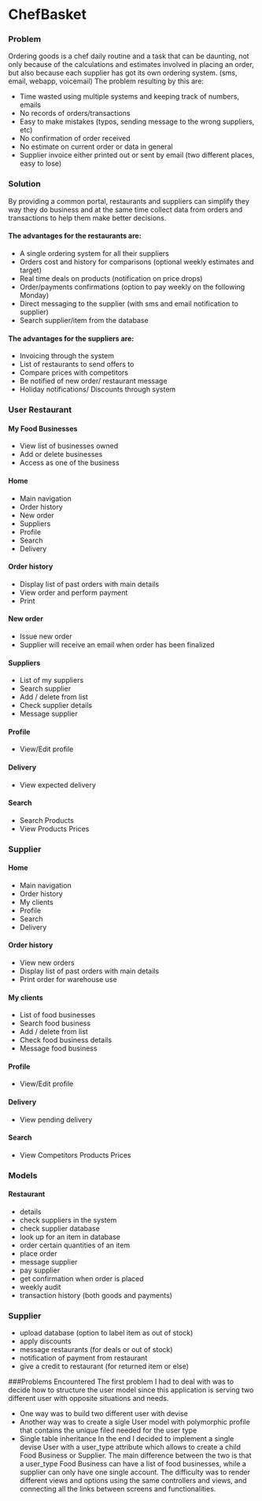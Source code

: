 # ChefBasket

### Problem
Ordering goods is a chef daily routine and a task that can be daunting, not only because of the calculations and estimates involved in placing an order, but also because each supplier has got its own ordering system. (sms, email, webapp, voicemail)
The problem resulting by this are:
- Time wasted using multiple systems and keeping track of numbers, emails 
- No records of orders/transactions
- Easy to make mistakes (typos, sending message to the wrong suppliers, etc)
- No confirmation of order received
- No estimate on current order or data in general
- Supplier invoice either printed out or sent by email (two different places, easy to lose)



### Solution
By providing a common portal, restaurants and suppliers can simplify they way they do business and at the same time collect data from orders and transactions to help them make better decisions.
#### The advantages for the restaurants are: 
- A single ordering system for all their suppliers
- Orders cost and history for comparisons (optional weekly estimates and target)
- Real time deals on products (notification on price drops) 
- Order/payments confirmations (option to pay weekly on the following Monday)
- Direct messaging to the supplier (with sms and email notification to supplier)
- Search supplier/item from the database
#### The advantages for the suppliers are:
- Invoicing through the system
- List of restaurants to send offers to
- Compare prices with competitors
- Be notified of new order/ restaurant message
- Holiday notifications/ Discounts through system

### User Restaurant
#### My Food Businesses
- View list of businesses owned
- Add or delete businesses
- Access as one of the business
#### Home
- Main navigation
- Order history
- New order
- Suppliers
- Profile
- Search
- Delivery
#### Order history
- Display list of past orders with main details
- View order and perform payment
- Print
#### New order
- Issue new order
- Supplier will receive an email when order has been finalized
#### Suppliers
- List of my suppliers
- Search supplier 
- Add / delete from list
- Check supplier details
- Message supplier
#### Profile
- View/Edit profile
#### Delivery
- View expected delivery
#### Search
- Search Products
- View Products Prices

### Supplier
#### Home
- Main navigation
- Order history
- My clients
- Profile
- Search
- Delivery
#### Order history
- View new orders
- Display list of past orders with main details
- Print order for warehouse use
#### My clients
- List of food businesses
- Search food business
- Add / delete from list
- Check food business details
- Message food business
#### Profile
- View/Edit profile
#### Delivery
- View pending delivery
#### Search
- View Competitors Products Prices

### Models
#### Restaurant
- details
- check suppliers in the system
- check supplier database
- look up for an item in database
- order certain quantities of an item
- place order
- message supplier
- pay supplier
- get confirmation when order is placed
- weekly audit
- transaction history (both goods and payments) 

### Supplier
- upload database (option to label item as out of stock)
- apply discounts
- message restaurants (for deals or out of stock)
- notification of payment from restaurant
- give a credit to restaurant (for returned item or else)


###Problems Encountered
The first problem I had to deal with was to decide how to structure the user model since this application is serving two different user with opposite situations and needs.
- One way was to build two different user with devise
- Another way was to create a sigle User model with polymorphic profile that contains the unique filed needed for the user type
- Single table inheritance
In the end I decided to implement a single devise User with a user_type attribute which allows to create a child Food Business or Supplier.
The main difference between the two is that a user_type Food Business can have a list of food businesses, while a supplier can only have one single account.
The difficulty was to render different views and options using the same controllers and views, and connecting all the links between screens and functionalities.
